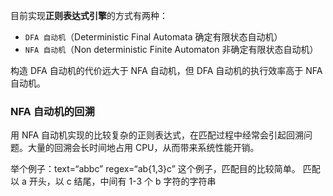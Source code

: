 目前实现**正则表达式引擎**的方式有两种：

* `DFA 自动机`（Deterministic Final Automata 确定有限状态自动机）
* `NFA 自动机`（Non deterministic Finite Automaton 非确定有限状态自动机）

构造 DFA 自动机的代价远大于 NFA 自动机，但 DFA 自动机的执行效率高于 NFA 自动机。

### NFA 自动机的回溯 

用 NFA 自动机实现的比较复杂的正则表达式，在匹配过程中经常会引起回溯问题。大量的回溯会长时间地占用 CPU，从而带来系统性能开销。  

举个例子：text=“abbc” regex=“ab{1,3}c” 这个例子，匹配目的比较简单。
匹配以 a 开头，以 c 结尾，中间有 1-3 个 b 字符的字符串

